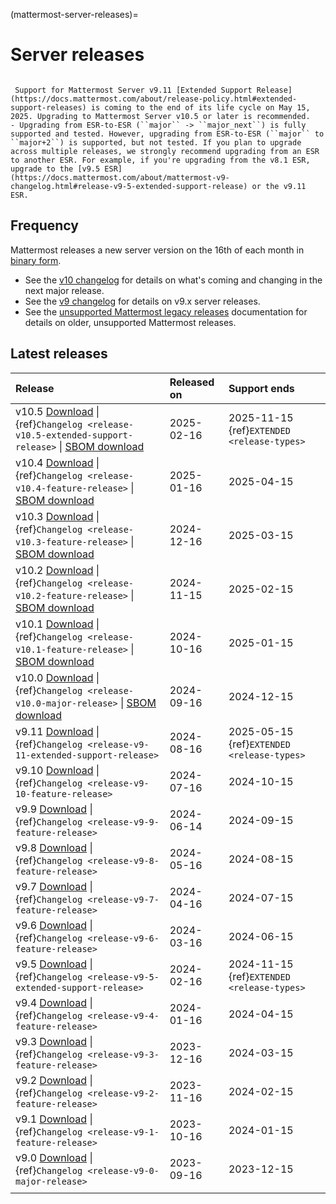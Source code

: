 (mattermost-server-releases)=
# Server releases

```{include} ../_static/badges/allplans-selfhosted.md
```

```{Important}
 Support for Mattermost Server v9.11 [Extended Support Release](https://docs.mattermost.com/about/release-policy.html#extended-support-releases) is coming to the end of its life cycle on May 15, 2025. Upgrading to Mattermost Server v10.5 or later is recommended.
- Upgrading from ESR-to-ESR (``major`` -> ``major_next``) is fully supported and tested. However, upgrading from ESR-to-ESR (``major`` to ``major+2``) is supported, but not tested. If you plan to upgrade across multiple releases, we strongly recommend upgrading from an ESR to another ESR. For example, if you're upgrading from the v8.1 ESR, upgrade to the [v9.5 ESR](https://docs.mattermost.com/about/mattermost-v9-changelog.html#release-v9-5-extended-support-release) or the v9.11 ESR.
```

## Frequency
Mattermost releases a new server version on the 16th of each month in [binary form](https://docs.mattermost.com/upgrade/upgrading-mattermost-server.html). 
- See the [v10 changelog](https://docs.mattermost.com/about/mattermost-v10-changelog.html) for details on what's coming and changing in the next major release. 
- See the [v9 changelog](https://docs.mattermost.com/about/mattermost-v9-changelog.html) for details on v9.x server releases.
- See the [unsupported Mattermost legacy releases](https://docs.mattermost.com/about/unsupported-legacy-releases.html) documentation for details on older, unsupported  Mattermost releases.

## Latest releases

| **Release** | **Released on** | **Support ends** |
|:---|:---|:---|
| v10.5 [Download](https://releases.mattermost.com/10.5.1/mattermost-10.5.1-linux-amd64.tar.gz) \| {ref}`Changelog <release-v10.5-extended-support-release>` \| [SBOM download](https://github.com/mattermost/mattermost/releases/download/v10.5.1/sbom-mattermost-v10.5.1.json) | 2025-02-16 | 2025-11-15 {ref}`EXTENDED <release-types>` |
| v10.4 [Download](https://releases.mattermost.com/10.4.2/mattermost-10.4.2-linux-amd64.tar.gz) \| {ref}`Changelog <release-v10.4-feature-release>` \| [SBOM download](https://github.com/mattermost/mattermost/releases/download/v10.4.2/sbom-mattermost-v10.4.2.json) | 2025-01-16 | 2025-04-15 |
| v10.3 [Download](https://releases.mattermost.com/10.3.3/mattermost-10.3.3-linux-amd64.tar.gz) \| {ref}`Changelog <release-v10.3-feature-release>` \| [SBOM download](https://github.com/mattermost/mattermost/releases/download/v10.3.3/sbom-mattermost-v10.3.3.json) | 2024-12-16 | 2025-03-15 |
| v10.2 [Download](https://releases.mattermost.com/10.2.3/mattermost-10.2.3-linux-amd64.tar.gz) \| {ref}`Changelog <release-v10.2-feature-release>` \| [SBOM download](https://github.com/mattermost/mattermost/releases/download/v10.2.3/sbom-mattermost-v10.2.3.json) | 2024-11-15 | 2025-02-15 |
| v10.1 [Download](https://releases.mattermost.com/10.1.7/mattermost-10.1.7-linux-amd64.tar.gz) \| {ref}`Changelog <release-v10.1-feature-release>` \| [SBOM download](https://github.com/mattermost/mattermost/releases/download/v10.1.7/sbom-mattermost-v10.1.7.json) | 2024-10-16 | 2025-01-15 |
| v10.0 [Download](https://releases.mattermost.com/10.0.4/mattermost-10.0.4-linux-amd64.tar.gz) \| {ref}`Changelog <release-v10.0-major-release>` \| [SBOM download](https://github.com/mattermost/mattermost/releases/download/v10.0.4/sbom.json) | 2024-09-16 | 2024-12-15 |
| v9.11 [Download](https://releases.mattermost.com/9.11.8/mattermost-9.11.8-linux-amd64.tar.gz) \| {ref}`Changelog <release-v9-11-extended-support-release>` | 2024-08-16 | 2025-05-15 {ref}`EXTENDED <release-types>` |
| v9.10 [Download](https://releases.mattermost.com/9.10.3/mattermost-9.10.3-linux-amd64.tar.gz) \| {ref}`Changelog <release-v9-10-feature-release>` | 2024-07-16 | 2024-10-15 |
| v9.9 [Download](https://releases.mattermost.com/9.9.3/mattermost-9.9.3-linux-amd64.tar.gz) \| {ref}`Changelog <release-v9-9-feature-release>` | 2024-06-14 | 2024-09-15 |
| v9.8 [Download](https://releases.mattermost.com/9.8.3/mattermost-9.8.3-linux-amd64.tar.gz) \| {ref}`Changelog <release-v9-8-feature-release>` | 2024-05-16 | 2024-08-15 |
| v9.7 [Download](https://releases.mattermost.com/9.7.6/mattermost-9.7.6-linux-amd64.tar.gz) \| {ref}`Changelog <release-v9-7-feature-release>` | 2024-04-16 | 2024-07-15 |
| v9.6 [Download](https://releases.mattermost.com/9.6.3/mattermost-9.6.3-linux-amd64.tar.gz) \| {ref}`Changelog <release-v9-6-feature-release>` | 2024-03-16 | 2024-06-15 |
| v9.5 [Download](https://releases.mattermost.com/9.5.13/mattermost-9.5.13-linux-amd64.tar.gz) \| {ref}`Changelog <release-v9-5-extended-support-release>` | 2024-02-16 | 2024-11-15 {ref}`EXTENDED <release-types>` |
| v9.4 [Download](https://releases.mattermost.com/9.4.5/mattermost-9.4.5-linux-amd64.tar.gz) \| {ref}`Changelog <release-v9-4-feature-release>` | 2024-01-16 | 2024-04-15 |
| v9.3 [Download](https://releases.mattermost.com/9.3.3/mattermost-9.3.3-linux-amd64.tar.gz) \| {ref}`Changelog <release-v9-3-feature-release>` | 2023-12-16 | 2024-03-15 |
| v9.2 [Download](https://releases.mattermost.com/9.2.6/mattermost-9.2.6-linux-amd64.tar.gz) \| {ref}`Changelog <release-v9-2-feature-release>` | 2023-11-16 | 2024-02-15 |
| v9.1 [Download](https://releases.mattermost.com/9.1.5/mattermost-9.1.5-linux-amd64.tar.gz) \| {ref}`Changelog <release-v9-1-feature-release>` | 2023-10-16 | 2024-01-15 |
| v9.0 [Download](https://releases.mattermost.com/9.0.5/mattermost-9.0.5-linux-amd64.tar.gz) \| {ref}`Changelog <release-v9-0-major-release>` | 2023-09-16 | 2023-12-15 |
|  |  |  |
